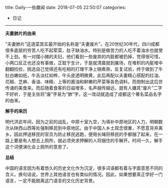 title: Daily-一些趣闻
date: 2018-07-05 22:50:07
categories:
- 日记

---

**夫妻肺片的由来**

“夫妻肺片”这道菜其实最开始的名称是“夫妻废片”。在20世纪30年代，四川成都很多底层的穷苦人吃不起荤菜，肚子缺油水。特别是做苦力的人吃不着油水也就使不上劲。有一对摆小摊的夫妇，他们看到一些废弃的内脏都被扔掉，觉得很可惜，小两口反正也还没有事做，正耽于生计，于是就清晨就到屠场，在堆积的内脏堆中翻翻捡捡，挑选自己觉得还有吃相的打理干净上锅煮熟，反复试验，终于做到了牛肚白嫩如纸，牛舌淡红如桦，牛头皮透明微黄，此后再配以夫妻精心搭配的红油、花椒、芝麻、香油、味精、上等的酱油和鲜嫩的芹菜等各色调料，而炮制出这后世传诵的美食来。而后随着食客的日益增多，名声越传越远，就有人嫌其“废片”二字不好听，于是主张将“废”字易为“肺”字，这一改动就造成了成都这个著名菜品名字的由来。

**解手的来历**

明代洪武年间，因为之前的战乱，中原十室九空，为填补中原地区的人力，明朝数次从陕西山西等处强制移民到中原地区。由于中国人乡土观念很重，不愿意背井离乡。因此押送移民的官员为防止移民逃跑，便用长绳将移民的手都捆了起来，在一路上要是有人想去上厕所，就必须央求押解的人将捆住的手解开。时间一久，解手这个词便演化会上厕所的意思了。

**总结**

中国的语言因为有着悠久的历史文化作为沉淀，很多词语都有着与字面意思不同的含义。换句话说，世界上其他语言也有类似的情况。因此，如果想要真正学好一门语言，一定不能脱离这门语言的文化历史背景。